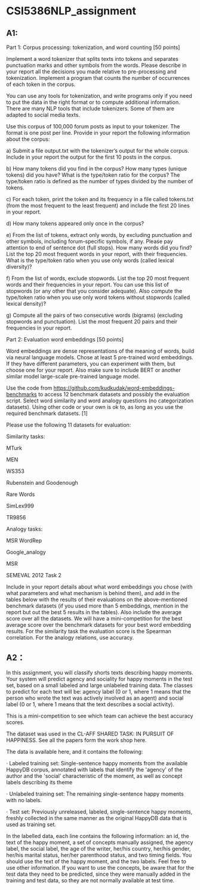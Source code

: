 # CSI5386NLP_assignment

## A1: 
Part 1: Corpus processing: tokenization, and word counting [50 points]

 

Implement a word tokenizer that splits texts into tokens and separates punctuation marks and other symbols from the words. Please describe in your report all the decisions you made relative to pre-processing and tokenization.  Implement a program that counts the number of occurrences of each token in the corpus.

 

You can use any tools for tokenization, and write programs only if you need to put the data in the right format or to compute additional information. There are many NLP tools that include tokenizers. Some of them are adapted to social media texts.

 

Use this corpus of 100,000 forum posts as input to your tokenizer. The format is one post per line. Provide in your report the following information about the corpus:

a)     Submit a file output.txt with the tokenizer’s output for the whole corpus. Include in your report the output for the first 10 posts in the corpus.

b)    How many tokens did you find in the corpus? How many types (unique tokens) did you have? What is the type/token ratio for the corpus? The type/token ratio is defined as the number of types divided by the number of tokens.

c)     For each token, print the token and its frequency in a file called tokens.txt (from the most frequent to the least frequent) and include the first 20 lines in your report.

d)    How many tokens appeared only once in the corpus?

e)     From the list of tokens, extract only words, by excluding punctuation and other symbols, including forum-specific symbols, if any. Please pay attention to end of sentence dot (full stops). How many words did you find? List the top 20 most frequent words in your report, with their frequencies. What is the type/token ratio when you use only words (called lexical diversity)?

f)     From the list of words, exclude stopwords. List the top 20 most frequent words and their frequencies in your report. You can use this list of stopwords (or any other that you consider adequate). Also compute the type/token ratio when you use only word tokens without stopwords (called lexical density)?

g)    Compute all the pairs of two consecutive words (bigrams) (excluding stopwords and punctuation). List the most frequent 20 pairs and their frequencies in your report. 

Part 2: Evaluation word embeddings  [50 points]

 

Word embeddings are dense representations of the meaning of words, build via neural language models. Chose at least 5 pre-trained word embeddings. If they have different parameters, you can experiment with them, but choose one for your report. Also make sure to include BERT or another similar model large-scale pre-trained language model.

 

Use the code from https://github.com/kudkudak/word-embeddings-benchmarks to access 12 benchmark datasets and possibly the evaluation script. Select word similarity and word analogy questions (no categorization datasets). Using other code or your own is ok to, as long as you use the required benchmark datasets. [1]

 

Please use the following 11 datasets for evaluation:

Similarity tasks:

MTurk

MEN

WS353

Rubenstein and Goodenough

Rare Words

SimLex999

TR9856

 

Analogy tasks:

MSR WordRep

Google_analogy

MSR

SEMEVAL 2012 Task 2

 

Include in your report details about what word embeddings you chose (with what parameters and what mechanism is behind them), and add in the tables below with the results of their evaluations on the above-mentioned benchmark datasets (if you used more than 5 embeddings, mention in the report but out the best 5 results in the tables). Also include the average score over all the datasets. We will have a mini-competition for the best average score over the benchmark datasets for your best word embedding results. For the similarity task the evaluation score is the Spearman correlation. For the analogy relations, use accuracy.

## A2：
In this assignment, you will classify shorts texts describing happy moments. Your system will predict agency and sociality for happy moments in the test set, based on a small labeled and large unlabeled training data. The classes to predict for each text will be: agency label (0 or 1, where 1 means that the person who wrote the text was actively involved as an agent) and social label (0 or 1, where 1 means that the text describes a social activity).

This is a mini-competition to see which team can achieve the best accuracy scores.

 

The dataset was used in the CL-AFF SHARED TASK: IN PURSUIT OF HAPPINESS. See all the papers form the work shop here.

The data is available here, and it contains the following:

·       Labeled training set: Single-sentence happy moments from the available HappyDB corpus, annotated with labels that identify the 'agency' of the author and the 'social' characteristic of the moment, as well as concept labels describing its theme

·       Unlabeled training set: The remaining single-sentence happy moments with no labels.

·       Test set: Previously unreleased, labeled, single-sentence happy moments, freshly collected in the same manner as the original HappyDB data that is used as training set.

 

In the labelled data, each line contains the following information: an id, the text of the happy moment, a set of concepts manually assigned, the agency label,  the social label, the age of the writer, her/his country, her/his gender, her/his marital status, her/her parenthood status, and two timing fields. You should use the text of the happy moment, and the two labels. Feel free to use other information. If you want to use the concepts, be aware that for the test data they need to be predicted, since they were manually added in the training and test data, so they are not normally available at test time. 
